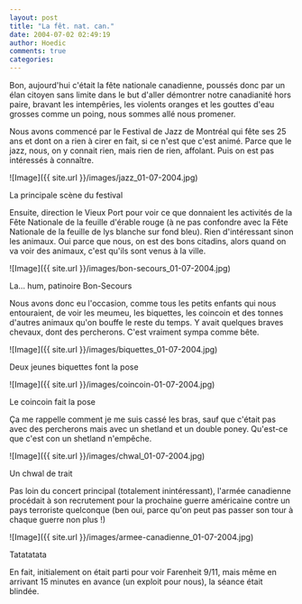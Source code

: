```yaml
---
layout: post
title: "La fêt. nat. can."
date: 2004-07-02 02:49:19
author: Hoedic
comments: true
categories: 
---
```



Bon, aujourd'hui c'était la fête nationale canadienne, poussés donc par un élan citoyen sans limite dans le but d'aller démontrer notre canadianité hors paire, bravant les intempêries, les violents oranges et les gouttes d'eau grosses comme un poing,  nous sommes allé nous promener.

Nous avons commencé par le Festival de Jazz de Montréal qui fête ses 25 ans et dont on a rien à cirer en fait, si ce n'est que c'est animé. Parce que le jazz, nous, on y connait rien, mais rien de rien, affolant. Puis on est pas intéressés à connaître.

![Image]({{ site.url }}/images/jazz_01-07-2004.jpg)
<div class="photoattrib">La principale scène du festival</div>



Ensuite, direction le Vieux Port pour voir ce que donnaient les activités de la Fête Nationale de la feuille d'érable rouge (à ne pas confondre avec la Fête Nationale de la feuille de lys blanche sur fond bleu). Rien d'intéressant sinon les animaux. Oui parce que nous, on est des bons citadins, alors quand on va voir des animaux, c'est qu'ils sont venus à la ville.

![Image]({{ site.url }}/images/bon-secours_01-07-2004.jpg)
<div class="photoattrib">La... hum, patinoire Bon-Secours</div>



Nous avons donc eu l'occasion, comme tous les petits enfants qui nous entouraient, de voir les meumeu, les biquettes, les coincoin et des tonnes d'autres animaux qu'on bouffe le reste du temps. Y avait quelques braves chevaux, dont des percherons. C'est vraiment sympa comme bête.

![Image]({{ site.url }}/images/biquettes_01-07-2004.jpg)
<div class="photoattrib">Deux jeunes biquettes font la pose</div>



![Image]({{ site.url }}/images/coincoin-01-07-2004.jpg)
<div class="photoattrib">Le coincoin fait la pose</div>



Ça me rappelle comment je me suis cassé les bras, sauf que c'était pas avec des percherons mais avec un shetland et un double poney. Qu'est-ce que c'est con un shetland n'empêche.

![Image]({{ site.url }}/images/chwal_01-07-2004.jpg)
<div class="photoattrib">Un chwal de trait</div>



Pas loin du concert principal (totalement inintéressant), l'armée canadienne procédait à son recrutement pour la prochaine guerre américaine contre un pays terroriste quelconque (ben oui, parce qu'on peut pas passer son tour à chaque guerre non plus !)

![Image]({{ site.url }}/images/armee-canadienne_01-07-2004.jpg)
<div class="photoattrib">Tatatatata</div>



En fait, initialement on était parti pour voir Farenheit 9/11, mais même en arrivant 15 minutes en avance (un exploit pour nous), la séance était blindée.